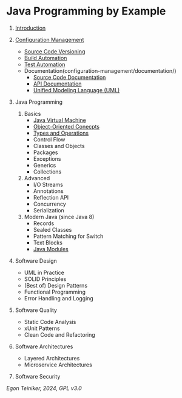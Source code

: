 # Java Programming by Example


1. [Introduction](introduction/)

2. [Configuration Management](configuration-management/)
    * [Source Code Versioning](configuration-management/versioning/)
    * [Build Automation](configuration-management/building/)
    * [Test Automation](configuration-management/testing/)
    * Documentation(configuration-management/documentation/)
        * [Source Code Documentation](configuration-management/documentation/source-code-doc/README.md)
        * [API Documentation](configuration-management/documentation/api-doc/README.md)
        * [Unified Modeling Language (UML)](configuration-management/documentation/uml/)

3. Java Programming 
    1. Basics
        * [Java Virtual Machine](java-basics/jvm/)
        * [Object-Oriented Conecpts](java-basics/oop/OOP-Concepts/)
        * [Types and Operations](java-basics/types+operators/) 
        * Control Flow
        * Classes and Objects     
        * Packages
        * Exceptions
        * Generics 
        * Collections
    2. Advanced
        * I/O Streams 
        * Annotations
        * Reflection API
        * Concurrency
        * Serialization
    3. Modern Java (since Java 8) 
        * Records
        * Sealed Classes
        * Pattern Matching for Switch
        * Text Blocks
        * [Java Modules](java-modern/modules/) 

4. Software Design 
    * UML in Practice
    * SOLID Principles
    * (Best of) Design Patterns
    * Functional Programming
    * Error Handling and Logging
    
5. Software Quality 
    * Static Code Analysis 
    * xUnit Patterns
    * Clean Code and Refactoring

6. Software Architectures
    * Layered Architectures
    * Microservice Architectures 
    
7. Software Security 

*Egon Teiniker, 2024, GPL v3.0*
